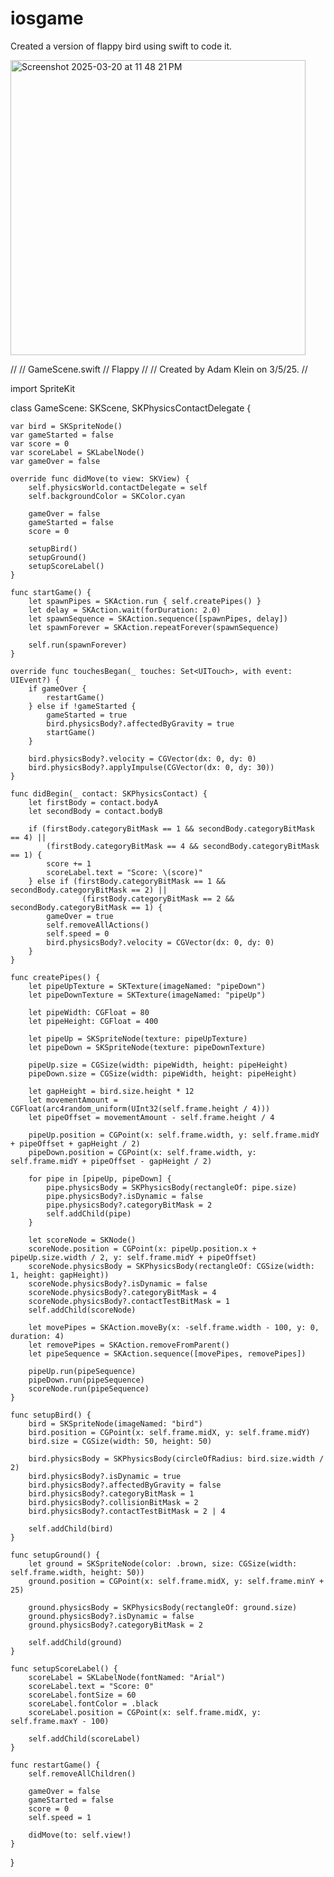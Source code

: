 # iosgame

Created a version of flappy bird using swift to code it.

<img width="472" alt="Screenshot 2025-03-20 at 11 48 21 PM" src="https://github.com/user-attachments/assets/c618076e-a0f5-4351-97ff-a931d8689abb" />

//
//  GameScene.swift
//  Flappy
//
//  Created by Adam Klein on 3/5/25.
//

import SpriteKit

class GameScene: SKScene, SKPhysicsContactDelegate {
    
    var bird = SKSpriteNode()
    var gameStarted = false
    var score = 0
    var scoreLabel = SKLabelNode()
    var gameOver = false
    
    override func didMove(to view: SKView) {
        self.physicsWorld.contactDelegate = self
        self.backgroundColor = SKColor.cyan
        
        gameOver = false
        gameStarted = false
        score = 0
        
        setupBird()
        setupGround()
        setupScoreLabel()
    }
    
    func startGame() {
        let spawnPipes = SKAction.run { self.createPipes() }
        let delay = SKAction.wait(forDuration: 2.0)
        let spawnSequence = SKAction.sequence([spawnPipes, delay])
        let spawnForever = SKAction.repeatForever(spawnSequence)
        
        self.run(spawnForever)
    }
    
    override func touchesBegan(_ touches: Set<UITouch>, with event: UIEvent?) {
        if gameOver {
            restartGame()
        } else if !gameStarted {
            gameStarted = true
            bird.physicsBody?.affectedByGravity = true
            startGame()
        }
        
        bird.physicsBody?.velocity = CGVector(dx: 0, dy: 0)
        bird.physicsBody?.applyImpulse(CGVector(dx: 0, dy: 30))
    }
    
    func didBegin(_ contact: SKPhysicsContact) {
        let firstBody = contact.bodyA
        let secondBody = contact.bodyB
        
        if (firstBody.categoryBitMask == 1 && secondBody.categoryBitMask == 4) ||
            (firstBody.categoryBitMask == 4 && secondBody.categoryBitMask == 1) {
            score += 1
            scoreLabel.text = "Score: \(score)"
        } else if (firstBody.categoryBitMask == 1 && secondBody.categoryBitMask == 2) ||
                    (firstBody.categoryBitMask == 2 && secondBody.categoryBitMask == 1) {
            gameOver = true
            self.removeAllActions()
            self.speed = 0
            bird.physicsBody?.velocity = CGVector(dx: 0, dy: 0)
        }
    }
    
    func createPipes() {
        let pipeUpTexture = SKTexture(imageNamed: "pipeDown")
        let pipeDownTexture = SKTexture(imageNamed: "pipeUp")
        
        let pipeWidth: CGFloat = 80
        let pipeHeight: CGFloat = 400
        
        let pipeUp = SKSpriteNode(texture: pipeUpTexture)
        let pipeDown = SKSpriteNode(texture: pipeDownTexture)
        
        pipeUp.size = CGSize(width: pipeWidth, height: pipeHeight)
        pipeDown.size = CGSize(width: pipeWidth, height: pipeHeight)
        
        let gapHeight = bird.size.height * 12
        let movementAmount = CGFloat(arc4random_uniform(UInt32(self.frame.height / 4)))
        let pipeOffset = movementAmount - self.frame.height / 4
        
        pipeUp.position = CGPoint(x: self.frame.width, y: self.frame.midY + pipeOffset + gapHeight / 2)
        pipeDown.position = CGPoint(x: self.frame.width, y: self.frame.midY + pipeOffset - gapHeight / 2)
        
        for pipe in [pipeUp, pipeDown] {
            pipe.physicsBody = SKPhysicsBody(rectangleOf: pipe.size)
            pipe.physicsBody?.isDynamic = false
            pipe.physicsBody?.categoryBitMask = 2
            self.addChild(pipe)
        }
        
        let scoreNode = SKNode()
        scoreNode.position = CGPoint(x: pipeUp.position.x + pipeUp.size.width / 2, y: self.frame.midY + pipeOffset)
        scoreNode.physicsBody = SKPhysicsBody(rectangleOf: CGSize(width: 1, height: gapHeight))
        scoreNode.physicsBody?.isDynamic = false
        scoreNode.physicsBody?.categoryBitMask = 4
        scoreNode.physicsBody?.contactTestBitMask = 1
        self.addChild(scoreNode)
        
        let movePipes = SKAction.moveBy(x: -self.frame.width - 100, y: 0, duration: 4)
        let removePipes = SKAction.removeFromParent()
        let pipeSequence = SKAction.sequence([movePipes, removePipes])
        
        pipeUp.run(pipeSequence)
        pipeDown.run(pipeSequence)
        scoreNode.run(pipeSequence)
    }
    
    func setupBird() {
        bird = SKSpriteNode(imageNamed: "bird")
        bird.position = CGPoint(x: self.frame.midX, y: self.frame.midY)
        bird.size = CGSize(width: 50, height: 50)
        
        bird.physicsBody = SKPhysicsBody(circleOfRadius: bird.size.width / 2)
        bird.physicsBody?.isDynamic = true
        bird.physicsBody?.affectedByGravity = false
        bird.physicsBody?.categoryBitMask = 1
        bird.physicsBody?.collisionBitMask = 2
        bird.physicsBody?.contactTestBitMask = 2 | 4
        
        self.addChild(bird)
    }
    
    func setupGround() {
        let ground = SKSpriteNode(color: .brown, size: CGSize(width: self.frame.width, height: 50))
        ground.position = CGPoint(x: self.frame.midX, y: self.frame.minY + 25)
        
        ground.physicsBody = SKPhysicsBody(rectangleOf: ground.size)
        ground.physicsBody?.isDynamic = false
        ground.physicsBody?.categoryBitMask = 2
        
        self.addChild(ground)
    }
    
    func setupScoreLabel() {
        scoreLabel = SKLabelNode(fontNamed: "Arial")
        scoreLabel.text = "Score: 0"
        scoreLabel.fontSize = 60
        scoreLabel.fontColor = .black
        scoreLabel.position = CGPoint(x: self.frame.midX, y: self.frame.maxY - 100)
        
        self.addChild(scoreLabel)
    }
    
    func restartGame() {
        self.removeAllChildren()
        
        gameOver = false
        gameStarted = false
        score = 0
        self.speed = 1
        
        didMove(to: self.view!)
    }
}





